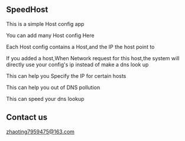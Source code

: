 ## SpeedHost

This is a simple Host config app

You can add many Host config Here

Each Host config contains a Host,and the IP the host point to

If you added a host,When Network request for this host,the system will directly use your config's ip instead of make a dns look up

This can help you Specify the IP for certain hosts 

This can help you out of DNS pollution

This can speed your dns lookup


## Contact us

zhaoting7959475@163.com
